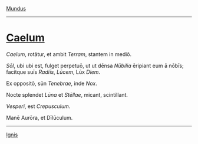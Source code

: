[Mundus](../003-mundus.md)

---

# [Caelum](https://www.archive.org/stream/cu31924032499455#page/n46/mode/1up)

*Caelum*, rotātur, et ambit *Terram*, stantem in mediō.

*Sōl*, ubi ubi est, fulget perpetuō, ut ut dēnsa *Nūbilia* ēripiant eum ā nōbīs; facitque suīs *Radiīs*, *Lūcem*, Lūx *Diem*.

Ex oppositō, sūn *Tenebrae*, inde *Nox*.

Nocte splendet *Lūna* et *Stēllae*, micant, scintillant.

*Vesperī*, est *Crepusculum*.

Manē Aurōra, et Dīlūculum.

---

[Ignis](../005-ignis.md)

